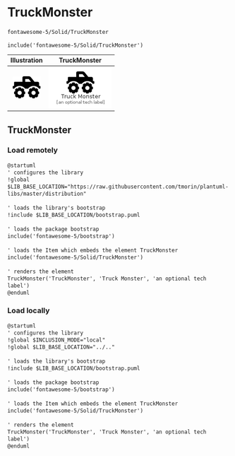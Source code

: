 # TruckMonster


```text
fontawesome-5/Solid/TruckMonster
```

```text
include('fontawesome-5/Solid/TruckMonster')
```



| Illustration | TruckMonster |
| :---: | :---: |
| ![illustration for Illustration](../../fontawesome-5/Solid/TruckMonster.png) | ![illustration for TruckMonster](../../fontawesome-5/Solid/TruckMonster.Local.png) |




## TruckMonster

### Load remotely
```plantuml
@startuml
' configures the library
!global $LIB_BASE_LOCATION="https://raw.githubusercontent.com/tmorin/plantuml-libs/master/distribution"

' loads the library's bootstrap
!include $LIB_BASE_LOCATION/bootstrap.puml

' loads the package bootstrap
include('fontawesome-5/bootstrap')

' loads the Item which embeds the element TruckMonster
include('fontawesome-5/Solid/TruckMonster')

' renders the element
TruckMonster('TruckMonster', 'Truck Monster', 'an optional tech label')
@enduml
```

### Load locally
```plantuml
@startuml
' configures the library
!global $INCLUSION_MODE="local"
!global $LIB_BASE_LOCATION="../.."

' loads the library's bootstrap
!include $LIB_BASE_LOCATION/bootstrap.puml

' loads the package bootstrap
include('fontawesome-5/bootstrap')

' loads the Item which embeds the element TruckMonster
include('fontawesome-5/Solid/TruckMonster')

' renders the element
TruckMonster('TruckMonster', 'Truck Monster', 'an optional tech label')
@enduml
```


